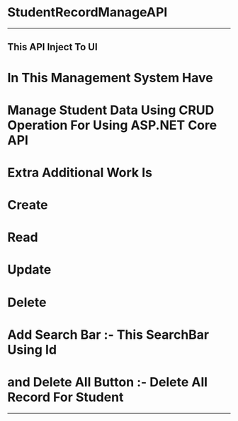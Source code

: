 # StudentRecordManageAPI
-----------------------------------------------------------------------------
This API Inject To UI 
------------------------------------------------------------------------------
# In This Management System Have 
# Manage Student Data Using CRUD Operation For Using ASP.NET Core API 
# Extra Additional Work Is 
# Create 
# Read 
# Update 
# Delete
# Add Search Bar :- This SearchBar Using Id 
# and Delete All Button :- Delete All Record For Student
------------------------------------------------------------------------------------
